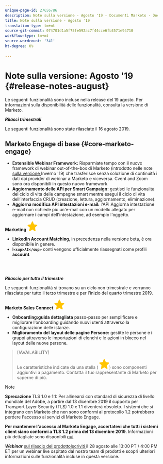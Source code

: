 ```yaml
---
unique-page-id: 27656786
description: Note sulla versione - Agosto '19 - Documenti Marketo - Documentazione prodotto
title: Note sulla versione - Agosto '19
translation-type: tm+mt
source-git-commit: 074701d1a5f75fe592ac7f44cce6fb3571e94710
workflow-type: tm+mt
source-wordcount: '341'
ht-degree: 0%

---
```



# Note sulla versione: Agosto &#39;19 {#release-notes-august}

Le seguenti funzionalità sono incluse nella release del 19 agosto. Per informazioni sulla disponibilità delle funzionalità, consulta la versione di Marketo.

***Rilasci trimestrali***

Le seguenti funzionalità sono state rilasciate il 16 agosto 2019.

## Marketo Engage di base {#core-marketo-engage}

* **Extensible Webinar Framework:** Risparmiate tempo con il nuovo framework di webinar out-of-the-box di Marketo (introdotto nelle note [ sulla versione ](release-notes-winter-19.md)Inverno &#39;19) che trasferisce senza soluzione di continuità i dati dai provider di webinar a Marketo e viceversa. Cvent and Zoom sono ora disponibili in questo nuovo framework.
* **Aggiornamento delle API per Smart Campaign:** gestisci le funzionalità del ciclo di vita delle campagne smart mentre esegui il ciclo di vita dell’interfaccia CRUD (creazione, lettura, aggiornamento, eliminazione).
* **Aggiorna modifica API intestazioni e-mail:** l&#39;API Aggiorna intestazione e-mail non richiede più un&#39;e-mail con un modello allegato per aggiornare i campi dell&#39;intestazione, ad esempio l&#39;oggetto.

**Marketing** ![ basato su account (star)](assets/star-yellow.svg)

* **LinkedIn Account Matching**, in precedenza nella versione beta, è ora disponibile in genere.
* **I`<sup>AI</sup>`** conti vengono ufficialmente riassegnati come profili  **account**.

<br> 

***Rilascio per tutto il trimestre***

Le seguenti funzionalità si trovano su un ciclo non trimestrale e verranno rilasciate per tutto il terzo trimestre e per l’inizio del quarto trimestre 2019.

**Marketo Sales Connect**  ![(star)](assets/star-yellow.svg)

* **Onboarding:guida dettagliata** passo-passo per semplificare e migliorare l&#39;onboarding guidando nuovi utenti attraverso la configurazione delle istanze.
* **Miglioramento del layout delle pagine Persone:** gestite le persone e i gruppi attraverso le importazioni di elenchi e le azioni in blocco nel layout delle nuove persone.

>[!AVAILABILITY]
>
>
>Le caratteristiche indicate da una stella ( ![(star)](assets/star-yellow.svg)) sono componenti aggiuntivi a pagamento. Contatta il tuo rappresentante di Marketo per saperne di più.

>[!NOTE]
>
>**Sprecazione** TLS 1.0 e 1.1: Per allinearci con  standard di sicurezza di livello mondiale del Adobe, a partire dal 13 dicembre 2019 il supporto per Transport Layer Security (TLS) 1.0 e 1.1 diventerà obsoleto. I sistemi che si integrano con Marketo che non sono conformi al protocollo 1.2 potrebbero perdere l&#39;accesso ai servizi di Marketo Engage.
>
>**Per mantenere l&#39;accesso al Marketo Engage, accertatevi che tutti i sistemi client siano conformi a TLS 1.2 prima del 13 dicembre 2019**. Informazioni più dettagliate sono disponibili [qui](https://nation.marketo.com/docs/DOC-7059-tls-10-11-deprecation-faq).

***Webinar*** [sul rilascio del prodottoIscriviti ](https://engage.marketo.com/August_19_Release_Webinar.html) il 28 agosto alle 13:00 PT / 4:00 PM ET per un webinar live ospitato dal nostro team di prodotti e scopri ulteriori informazioni sulle funzionalità incluse in questa versione.
